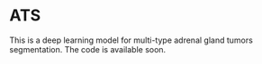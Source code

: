 # ATS
This is a deep learning model for multi-type adrenal gland tumors segmentation. The code is available soon.

